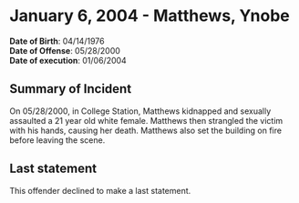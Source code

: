 # January 6, 2004 - Matthews, Ynobe

**Date of Birth**: 04/14/1976<br/>
**Date of Offense**: 05/28/2000<br/>
**Date of execution**: 01/06/2004<br/>

## Summary of Incident
On 05/28/2000, in College Station, Matthews kidnapped and sexually assaulted a 21 year old white female. Matthews then strangled the victim with his hands, causing her death. Matthews also set the building on fire before leaving the scene.

## Last statement
This offender declined to make a last statement.